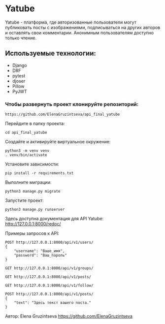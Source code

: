 # Yatube

Yatube - платформа, где авторизованные пользователи могут публиковать посты с изображениями, подписываться на других авторов и оставлять свои комментарии. Анонимным пользователям доступно только чтение.

## Используемые технологии:
- Django
- DRF
- pytest
- djoser
- Pillow
- PyJWT

### Чтобы развернуть проект клонируйте репозиторий:
```
https://github.com/ElenaGruzintseva/api_final_yatube
```

Перейдите в папку проекта:
```
cd api_final_yatube
```

Создайте и активируйте виртуальное окружение:
```
python3 -m venv venv
. venv/bin/activate
```

Установите зависимости:
```
pip install -r requirements.txt
```

Выполните миграции:
```
python3 manage.py migrate
```

Запустите проект:
```
python3 manage.py runserver
```

Здесь доступна документация для API Yatube: http://127.0.0.1:8000/redoc/

Примеры запросов к API:
```
POST http://127.0.0.1:8000/api/v1/users/
{
    "username": "Ваше_имя",
    "password": "Ваш_пароль"
}
```

```
GET http://127.0.0.1:8000/api/v1/groups/

GET http://127.0.0.1:8000/api/v1/posts/

GET http://127.0.0.1:8000/api/v1/follow/
```

```
POST http://127.0.0.1:8000/api/v1/posts/
{
    "text": "Здесь текст вашего поста."
}
```

Автор: Elena Gruzintseva
https://github.com/ElenaGruzintseva
